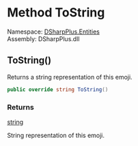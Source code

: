 # Method ToString

Namespace: [DSharpPlus.Entities](DSharpPlus.Entities.md)  
Assembly: DSharpPlus.dll

## <a id="DSharpPlus_Entities_DiscordEmoji_ToString"></a>ToString\(\)

Returns a string representation of this emoji.

```csharp
public override string ToString()
```

### Returns

[string](https://learn.microsoft.com/dotnet/api/system.string)

String representation of this emoji.

